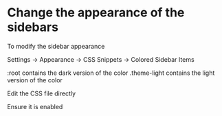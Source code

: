 # Change the appearance of the sidebars

To modify the sidebar appearance

Settings → Appearance → CSS Snippets → Colored Sidebar Items

:root contains the dark version of the color
.theme-light contains the light version of the color

Edit the CSS file directly

Ensure it is enabled
